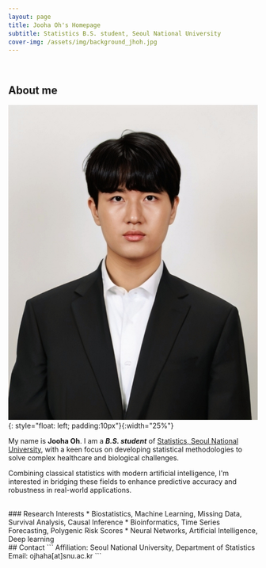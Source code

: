 ```yaml
---
layout: page
title: Jooha Oh's Homepage
subtitle: Statistics B.S. student, Seoul National University
cover-img: /assets/img/background_jhoh.jpg
---
```


<br/>

## About me

![image](/assets/img/image_jooha_oh.jpg){: style="float: left; padding:10px"}{:width="25%"}

My name is **Jooha Oh**. I am a **_B.S. student_**  of [Statistics, Seoul National University](https://stat.snu.ac.kr), with a keen focus on developing statistical methodologies to solve complex healthcare and biological challenges. 

Combining classical statistics with modern artificial intelligence, I'm interested in bridging these fields to enhance predictive accuracy and robustness in real-world applications.

<br/>
### Research Interests
* Biostatistics, Machine Learning, Missing Data, Survival Analysis, Causal Inference
* Bioinformatics, Time Series Forecasting, Polygenic Risk Scores
* Neural Networks, Artificial Intelligence, Deep learning

<br/>
## Contact
```
Affiliation: Seoul National University, Department of Statistics
Email: ojhaha[at]snu.ac.kr
```
